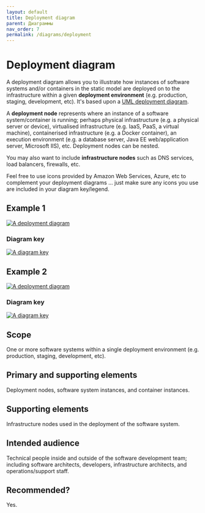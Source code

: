 ```yaml
---
layout: default
title: Deployment diagram
parent: Диаграммы
nav_order: 7
permalink: /diagrams/deployment
---
```


# Deployment diagram

A deployment diagram allows you to illustrate how instances of software systems and/or containers in the static model
are deployed on to the infrastructure within a given __deployment environment__
(e.g. production, staging, development, etc).
It's based upon a [UML deployment diagram](https://en.wikipedia.org/wiki/Deployment_diagram).

A __deployment node__ represents where an instance of a software system/container is running;
perhaps physical infrastructure (e.g. a physical server or device), virtualised infrastructure
(e.g. IaaS, PaaS, a virtual machine), containerised infrastructure (e.g. a Docker container),
an execution environment (e.g. a database server, Java EE web/application server, Microsoft IIS), etc.
Deployment nodes can be nested.

You may also want to include __infrastructure nodes__ such as DNS services, load balancers, firewalls, etc.

Feel free to use icons provided by Amazon Web Services, Azure, etc to complement your deployment diagrams ...
just make sure any icons you use are included in your diagram key/legend.

## Example 1

[![A deployment diagram](https://static.structurizr.com/workspace/36141/diagrams/LiveDeployment.png)](https://static.structurizr.com/workspace/36141/diagrams/LiveDeployment.png)

### Diagram key

[![A diagram key](https://static.structurizr.com/workspace/36141/diagrams/LiveDeployment-key.png)](https://static.structurizr.com/workspace/36141/diagrams/LiveDeployment-key.png)

## Example 2

[![A deployment diagram](https://static.structurizr.com/workspace/54915/diagrams/AmazonWebServicesDeployment.png)](https://static.structurizr.com/workspace/54915/diagrams/AmazonWebServicesDeployment.png)

### Diagram key

[![A diagram key](https://static.structurizr.com/workspace/54915/diagrams/AmazonWebServicesDeployment-key.png)](https://static.structurizr.com/workspace/54915/diagrams/AmazonWebServicesDeployment-key.png)

## Scope

One or more software systems within a single deployment environment (e.g. production, staging, development, etc).

## Primary and supporting elements

Deployment nodes, software system instances, and container instances.

## Supporting elements

Infrastructure nodes used in the deployment of the software system.

## Intended audience

Technical people inside and outside of the software development team; including software architects, developers,
infrastructure architects, and operations/support staff.

## Recommended?

Yes.

<script type="application/javascript" src="https://code.jquery.com/jquery-3.7.1.slim.min.js"></script>
<script type="application/javascript" src="/assets/c4model.js"></script>